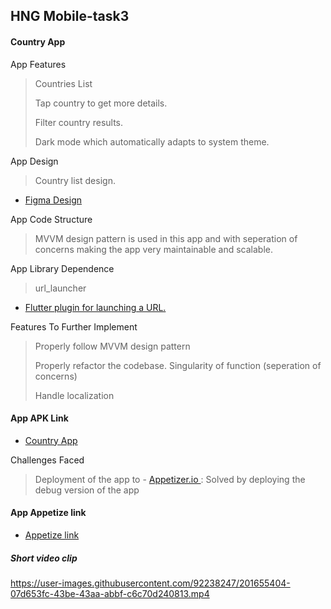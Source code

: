



## HNG Mobile-task3

#### Country App

App Features

> Countries List
> 
> Tap country to get more details.
> 
> Filter country results.
>
> Dark mode which automatically adapts to system theme.

App Design

> Country list design.

- [Figma Design](https://www.figma.com/proto/v9AXj4VZNnx26fTthrPbhX/Explore?node-id=33%3A1390&scaling=scale-down&page-id=0%3A1&starting-point-node-id=33%3A1390&show-proto-sidebar=1)



App Code Structure

> MVVM design pattern is used in this app 
and with seperation of concerns 
making the app very maintainable and scalable.

App Library Dependence

> url_launcher

- [Flutter plugin for launching a URL. ](https://pub.dev/packages/url_launcher)

Features To Further Implement
> Properly follow MVVM design pattern
> 
> Properly refactor the codebase. Singularity of function (seperation of concerns)
> 
> Handle localization 
> 

#### App APK Link

- [Country App ](https://github.com/edokichuks/hng_task3)

Challenges Faced

> Deployment of the app to - [Appetizer.io ](https://appetize.io/) : Solved by deploying the debug version of the app


#### App Appetize link

- [Appetize link ](https://appetize.io/app/4yx7ay35gz3qg37htagpwoesua?device=pixel4&osVersion=11.0&scale=75)

##### Short video clip

https://user-images.githubusercontent.com/92238247/201655404-07d653fc-43be-43aa-abbf-c6c70d240813.mp4








